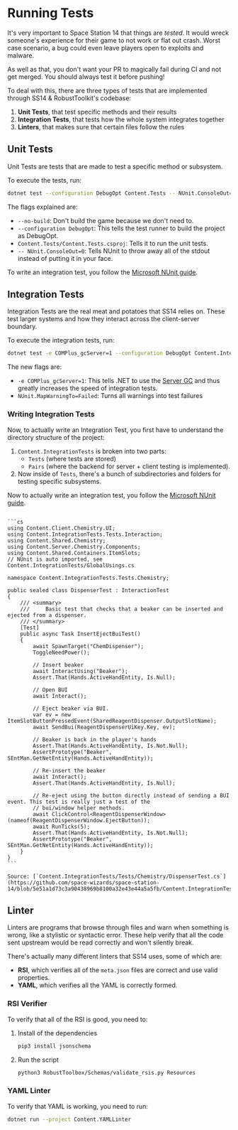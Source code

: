 # Running Tests

It's very important to Space Station 14 that things are _tested_. It would wreck someone's experience for their game to not work or flat out crash. Worst case scenario, a bug could even leave players open to exploits and malware.

As well as that, you don't want your PR to magically fail during CI and not get merged. You should always test it before pushing!

To deal with this, there are three types of tests that are implemented through SS14 & RobustToolkit's codebase:

1. **Unit Tests**, that test specific methods and their results
2. **Integration Tests**, that tests how the whole system integrates together
3. **Linters**, that makes sure that certain files follow the rules

## Unit Tests

Unit Tests are tests that are made to test a specific method or subsystem.

To execute the tests, run:

```bash
dotnet test --configuration DebugOpt Content.Tests -- NUnit.ConsoleOut=0
```

The flags explained are:

- `--no-build`: Don't build the game because we don't need to.
- `--configuration DebugOpt`: This tells the test runner to build the project as DebugOpt.
- `Content.Tests/Content.Tests.csproj`: Tells it to run the unit tests.
- `-- NUnit.ConsoleOut=0`: Tells NUnit to throw away all of the stdout instead of putting it in your face.

To write an integration test, you follow the [Microsoft NUnit guide](https://learn.microsoft.com/en-us/dotnet/core/testing/unit-testing-with-nunit#creating-the-first-test).

## Integration Tests

Integration Tests are the real meat and potatoes that SS14 relies on. These test larger systems and how they interact across the client-server boundary.

To execute the integration tests, run:

```bash
dotnet test -e COMPlus_gcServer=1 --configuration DebugOpt Content.IntegrationTests -- NUnit.ConsoleOut=0 NUnit.MapWarningTo=Failed
```

The new flags are:

- `-e COMPlus_gcServer=1`: This tells .NET to use the [Server GC](https://learn.microsoft.com/en-us/dotnet/standard/garbage-collection/workstation-server-gc) and thus greatly increases the speed of integration tests.
- `NUnit.MapWarningTo=Failed`: Turns all warnings into test failures

### Writing Integration Tests

Now, to actually write an Integration Test, you first have to understand the directory structure of the project:

1. `Content.IntegrationTests` is broken into two parts:
   - `Tests` (where tests are stored)
   - `Pairs` (where the backend for server + client testing is implemented).
2. Now inside of `Tests`, there's a bunch of subdirectories and folders for testing specific subsystems.

Now to actually write an integration test, you follow the [Microsoft NUnit guide](https://learn.microsoft.com/en-us/dotnet/core/testing/unit-testing-with-nunit#creating-the-first-test).

````admonish example title="Example Integration Test" collapsible=true

```cs
using Content.Client.Chemistry.UI;
using Content.IntegrationTests.Tests.Interaction;
using Content.Shared.Chemistry;
using Content.Server.Chemistry.Components;
using Content.Shared.Containers.ItemSlots;
// NUnit is auto imported, see Content.IntegrationTests/GlobalUsings.cs

namespace Content.IntegrationTests.Tests.Chemistry;

public sealed class DispenserTest : InteractionTest
{
    /// <summary>
    ///     Basic test that checks that a beaker can be inserted and ejected from a dispenser.
    /// </summary>
    [Test]
    public async Task InsertEjectBuiTest()
    {
        await SpawnTarget("ChemDispenser");
        ToggleNeedPower();

        // Insert beaker
        await InteractUsing("Beaker");
        Assert.That(Hands.ActiveHandEntity, Is.Null);

        // Open BUI
        await Interact();

        // Eject beaker via BUI.
        var ev = new ItemSlotButtonPressedEvent(SharedReagentDispenser.OutputSlotName);
        await SendBui(ReagentDispenserUiKey.Key, ev);

        // Beaker is back in the player's hands
        Assert.That(Hands.ActiveHandEntity, Is.Not.Null);
        AssertPrototype("Beaker", SEntMan.GetNetEntity(Hands.ActiveHandEntity));

        // Re-insert the beaker
        await Interact();
        Assert.That(Hands.ActiveHandEntity, Is.Null);

        // Re-eject using the button directly instead of sending a BUI event. This test is really just a test of the
        // bui/window helper methods.
        await ClickControl<ReagentDispenserWindow>(nameof(ReagentDispenserWindow.EjectButton));
        await RunTicks(5);
        Assert.That(Hands.ActiveHandEntity, Is.Not.Null);
        AssertPrototype("Beaker", SEntMan.GetNetEntity(Hands.ActiveHandEntity));
    }
}
```

Source: [`Content.IntegrationTests/Tests/Chemistry/DispenserTest.cs`](https://github.com/space-wizards/space-station-14/blob/5e51a1d73c3a90438969b8100a32e43e44a5a5fb/Content.IntegrationTests/Tests/Chemistry/DispenserTest.cs)

````

## Linter

Linters are programs that browse through files and warn when something is wrong, like a stylistic or syntactic error. These help verify that all the code sent upstream would be read correctly and won't silently break.

There's actually many different linters that SS14 uses, some of which are:

- **RSI**, which verifies all of the `meta.json` files are correct and use valid properties.
- **YAML**, which verifies all the YAML is correctly formed.

### RSI Verifier

To verify that all of the RSI is good, you need to:

1. Install of the dependencies
   ```bash
   pip3 install jsonschema
   ```
2. Run the script
   ```bash
   python3 RobustToolbox/Schemas/validate_rsis.py Resources
   ```

### YAML Linter

To verify that YAML is working, you need to run:

```bash
dotnet run --project Content.YAMLLinter
```
